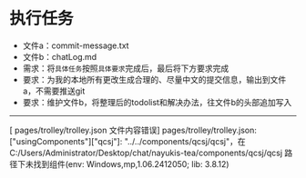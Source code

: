 # 执行任务

- 文件a：commit-message.txt
- 文件b：chatLog.md
- 需求：将`具体任务`按照`具体要求`完成后，最后将下方要求完成
- 要求：为我的本地所有更改生成合理的、尽量中文的提交信息，输出到文件a，不需要推送git
- 要求：维护文件b，将整理后的todolist和解决办法，往文件b的头部追加写入

--- 

[ pages/trolley/trolley.json 文件内容错误] pages/trolley/trolley.json: ["usingComponents"]["qcsj"]: "../../components/qcsj/qcsj"，在 C:/Users/Administrator/Desktop/chat/nayukis-tea/components/qcsj/qcsj 路径下未找到组件(env: Windows,mp,1.06.2412050; lib: 3.8.12)
